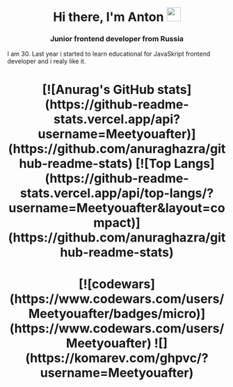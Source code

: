 <h1 align="center">Hi there, I'm Anton 
<img src="https://github.com/blackcater/blackcater/raw/main/images/Hi.gif" height="32"/></h1>
<h3 align="center">Junior frontend developer from Russia</h3>

I am 30. Last year i started to learn educational for JavaSkript frontend developer and i realy like it.

<h1 align="center">[![Anurag's GitHub stats](https://github-readme-stats.vercel.app/api?username=Meetyouafter)](https://github.com/anuraghazra/github-readme-stats) [![Top Langs](https://github-readme-stats.vercel.app/api/top-langs/?username=Meetyouafter&layout=compact)](https://github.com/anuraghazra/github-readme-stats)

<h1 align="center">[![codewars](https://www.codewars.com/users/Meetyouafter/badges/micro)](https://www.codewars.com/users/Meetyouafter) ![](https://komarev.com/ghpvc/?username=Meetyouafter)


